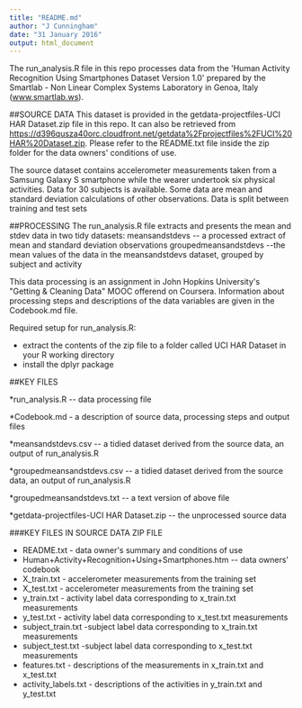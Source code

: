 ```yaml
---
title: "README.md"
author: "J Cunningham"
date: "31 January 2016"
output: html_document
---
```



The run_analysis.R file in this repo processes data from the 'Human Activity Recognition Using Smartphones Dataset Version 1.0'
prepared by the Smartlab - Non Linear Complex Systems Laboratory in Genoa, Italy (www.smartlab.ws). 

##SOURCE DATA
This dataset is provided in the getdata-projectfiles-UCI HAR Dataset.zip file in this repo.  It can also be retrieved from  https://d396qusza40orc.cloudfront.net/getdata%2Fprojectfiles%2FUCI%20HAR%20Dataset.zip. Please refer to the README.txt file inside the zip folder for the data owners' conditions of use.

The source dataset contains accelerometer measurements taken from a Samsung Galaxy S smartphone while the wearer 
undertook six physical activities. Data for 30 subjects is available. Some data are mean and standard deviation calculations of other observations. Data is split between training and test sets

##PROCESSING
The run_analysis.R file extracts and presents the mean and stdev data in two tidy datasets:
    meansandstdevs -- a processed extract of mean and standard deviation observations
    groupedmeansandstdevs --the mean values of the data in the meansandstdevs dataset, grouped by subject and activity
    
This data processing is an assignment in John Hopkins University's "Getting & Cleaning Data" MOOC offerend on Coursera. Information about processing steps and descriptions of the data variables are given in the Codebook.md file.

Required setup for run_analysis.R:
* extract the contents of the zip file to a folder called UCI HAR Dataset in your R working directory
* install the dplyr package

##KEY FILES

*run_analysis.R -- data processing file

*Codebook.md - a description of source data, processing steps and output files

*meansandstdevs.csv  -- a tidied dataset derived from the source data, an output of run_analysis.R

*groupedmeansandstdevs.csv  -- a tidied dataset derived from the source data, an output of run_analysis.R

*groupedmeansandstdevs.txt  -- a text version of above file

*getdata-projectfiles-UCI HAR Dataset.zip -- the unprocessed source data


###KEY FILES IN SOURCE DATA ZIP FILE

* README.txt - data owner's summary and conditions of use
* Human+Activity+Recognition+Using+Smartphones.htm -- data owners' codebook
* X_train.txt - accelerometer measurements from the training set
* X_test.txt - accelerometer measurements from the training set
* y_train.txt - activity label data corresponding to  x_train.txt measurements
* y_test.txt - activity label data corresponding to  x_test.txt measurements
* subject_train.txt  -subject label data corresponding to  x_train.txt measurements 
* subject_test.txt  -subject label data corresponding to  x_test.txt measurements 
* features.txt - descriptions of the measurements in x_train.txt and x_test.txt
* activity_labels.txt - descriptions of the activities in y_train.txt and y_test.txt

